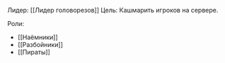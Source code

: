 Лидер: [[Лидер головорезов]]
Цель: Кашмарить игроков на сервере.

Роли:
- [[Наёмники]]
- [[Разбойники]]
- [[Пираты]]
